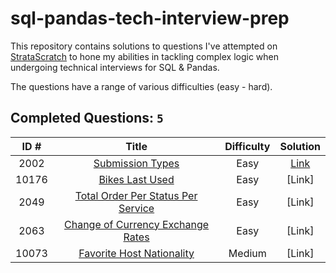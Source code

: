 # sql-pandas-tech-interview-prep

This repository contains solutions to questions I've attempted on [StrataScratch](https://www.stratascratch.com) to hone my abilities in tackling complex logic when undergoing technical interviews for SQL & Pandas.

The questions have a range of various difficulties (easy - hard).

## Completed Questions: `5`
|  ID #  | Title | Difficulty | Solution |
|:------:|:-----:|:----------:|:--------:|
|2002|[Submission Types](https://platform.stratascratch.com/coding/2002-submission-types)|Easy|[Link](https://github.com/adamyangyang/sql-pandas-tech-interview-prep/blob/main/sql/2002.sql)
|10176|[Bikes Last Used](https://platform.stratascratch.com/coding/10176-bikes-last-used)|Easy|[Link]
|2049|[Total Order Per Status Per Service](https://platform.stratascratch.com/coding/2049-total-order-per-status-per-service)|Easy|[Link]
|2063|[Change of Currency Exchange Rates](https://platform.stratascratch.com/coding/2063-change-of-currency-exchange-rates)|Easy|[Link]
|10073|[Favorite Host Nationality](https://platform.stratascratch.com/coding/10073-favorite-host-nationality)|Medium|[Link]
